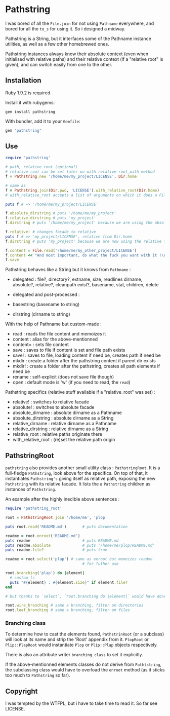 # Pathstring

I was bored of all the `File.join` for not using `Pathname` everywhere, and
bored for all the `to_s` for using it. So i designed a midway.

Pathstring is a String, but it interfaces some of the Pathname instance
utilities, as well as a few other homebrewed ones.

Pathstring instances always know their absolute context (even when initialised
with relative paths) and their relative context (if a "relative root" is given),
and can switch easily from one to the other.

## Installation

Ruby 1.9.2 is required.

Install it with rubygems:

    gem install pathstring

With bundler, add it to your `Gemfile`:

``` ruby
gem "pathstring"
```

## Use

```ruby
require 'pathstring'

# path, relative root (optional)
# relative root can be set later on with relative root_with method
f = Pathstring.new '/home/me/my_project/LICENSE', Dir.home

# same as
f = Pathstring.join(Dir.pwd, 'LICENSE').with_relative_root(Dir.home)
# with_relative_root accepts a list of arguments on which it does a File.join

puts f # => '/home/me/my_project/LICENSE'

f.absolute_dirstring # puts '/home/me/my_project'
f.relative_dirstring # puts 'my_project'
f.dirstring # puts '/home/me/my_project' because we are using the absolute facade

f.relative! # changes facade to relative
puts f # => 'my_project/LICENSE', relative from Dir.home
f.dirstring # puts 'my_project' because we are now using the relative facade

f.content = File.read('/home/me/my_other_project/LICENSE')
f.content << "And most important, do what the fuck you want with it !\n"
f.save
```

Pathstring behaves like a String but it knows from `Pathname` :
 - delegated : file?, directory?, extname, size, readlines
               dirname, absolute?, relative?, cleanpath
               exist?, basename, stat, children, delete

 - delegated and post-processed :
  - basestring (basename to string)
  - dirstring (dirname to string)

With the help of Pathname but custom-made :
 - read : reads the file content and memoizes it
 - content : alias for the above-mentionned
 - content= : sets file content
 - save : saves to file if content is set and file path exists
 - save! : saves to file, loading content if need be, creates path if need be
 - mkdir : create a folder after the pathstring content if parent dir exists
 - mkdir! : create a folder after the pathstring, creates all path elements if need be
 - rename : self-explicit (does not save file though)
 - open : default mode is 'w' (if you need to read, the `read`)

Pathstring specifics (relative stuff available if a "relative_root" was set) :
 - relative! : switches to relative facade
 - absolute! : switches to absolute facade
 - absolute_dirname : absolute dirname as a Pathname
 - absolute_dirstring : absolute dirname as a String
 - relative_dirname : relative dirname as a Pathname
 - relative_dirstring : relative dirname as a String
 - relative_root : relative paths originate there
 - with_relative_root : (re)set the relative path origin

## PathstringRoot

`pathstring` also provides another small utility class : `PathstringRoot`. It
is a full-fledge `Pathstring`, look above for the specifics. On top of that, it
instantiates `Pathstring's` giving itself as relative path, exposing the new
`Pathstring` with its relative facade. It lists the a `Pathstring` children as
instances of `Pathstring`.

An example after the highly inedible above sentences :
```ruby
require 'pathstring_root'

root = PathstringRoot.join '/home/me', 'plop'

puts root.read('README.md')       # puts documentation

readme = root.enroot('README.md')
puts readme                       # puts README.md
puts readme.absolute              # puts '/home/me/plop/README.md'
puts readme.file?                 # puts true

readme = root.select('plap') # same as enroot but memoizes readme
                                  # for futher use

root.branching('plap') do |element|
  # custom ls
  puts "#{element} : #{element.size}" if element.file?
end

# but thanks to `select`, `root.branching do |element|` would have done the same

root.wire_branching # same a branching, filter on directories
root.leaf_branching # same a branching, filter on files

```

### Branching class

To determine how to cast the elements found, `PathstrinRoot` (or a subclass)
will look at its name and strip the 'Root' appendix from it.
`PlopRoot` or `Plip::PlapRoot` would instantiate `Plop` or `Plip::Plap` objects
respectively.

There is also an attribute writer `branching_class` to set it explicitly.

If the above-mentionned elements classes do not derive from `Pathtstring`, the
subclassing class would have to overload the `enroot` method (as it sticks too
much to `Pathstring` so far).

## Copyright

I was tempted by the WTFPL, but i have to take time to read it.
So far see LICENSE.
